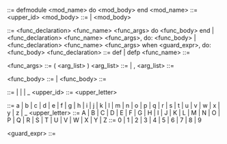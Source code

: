<!-- BNF CFG for Elixir module and function definitions -->

<!-- Module definition -->
<module> ::= defmodule <mod_name> do <mod_body> end
<mod_name> ::= <upper_id>
<mod_body> ::= <function> | <function> <mod_body>

<!-- Function definitions (considering pattern matching and guards) -->
<function> ::= <func_declaration> <func_name> <func_args> do <func_body> end |
               <func_declaration> <func_name> <func_args>, do: <func_body> |
               <func_declaration> <func_name> <func_args> when <guard_expr>, do: <func_body>
<func_declaration> ::= def | defp
<func_name> ::= <id>

<func_args> ::= ( <arg_list> )
<arg_list> ::= <arg> | <arg> , <arg_list>
<arg> ::= <id>

<func_body> ::= <statement> | <statement> <func_body>
<statement> ::= <id>

<!-- General expressions -->
<id> ::= <letter> | <digit> | <id> <id> | <id> _
<upper_id> ::= <upper_letter> <id>

<!--  General primitives -->
<letter> ::= a | b | c | d | e | f | g | h | i | j | k | l | m | n | o | p | q | r | s | t | u | v | w | x | y | z | _
<upper_letter> ::= A | B | C | D | E | F | G | H | I | J | K | L | M | N | O | P | Q | R | S | T | U | V | W | X | Y | Z
<digit> ::= 0 | 1 | 2 | 3 | 4 | 5 | 6 | 7 | 8 | 9

<!-- Guard expressions -->
<guard_expr> ::= <id>
